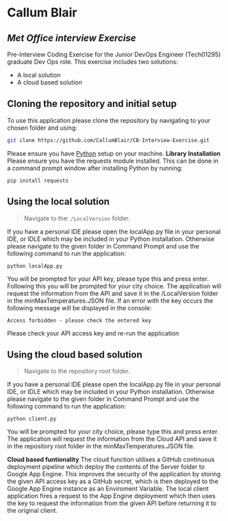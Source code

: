 # Callum Blair
## _Met Office interview Exercise_

Pre-Interview Coding Exercise for the Junior DevOps Engineer (Tech01295) graduate Dev Ops role.
This exercise includes two solutions:

- A local solution
- A cloud based solution

##  Cloning the repository and initial setup

To use this application please clone the repository by navigating to your chosen folder and using:
```sh
git clone https://github.com/CallumBlair/CB-Interview-Exercise.git
```
Please ensure you have [Python](https://www.python.org/) setup on your machine.
**Library Installation**
Please ensure you have the requests module installed.
This can be done in a command prompt window after installing Python by running:
```
pip install requests
```
## Using the local solution
> Navigate to the: `/LocalVersion` folder.

If you have a personal IDE please open the localApp.py file in your personal IDE, or IDLE which may be included in your Python installation.
Otherwise please navigate to the given folder in Command Prompt and use the following command to run the application:
```
python localApp.py
```
You will be prompted for your API key, please type this and press enter.
Following this you will be prompted for your city choice.
The application will request the information from the API and save it in the /LocalVersion folder in the minMaxTemperatures.JSON file.
If an error with the key occurs the following message will be displayed in the console:
```
Access forbidden - please check the entered key
```
Please check your API access key and re-run the application
## Using the cloud based solution
> Navigate to the repository root folder.

If you have a personal IDE please open the localApp.py file in your personal IDE, or IDLE which may be included in your Python installation.
Otherwise please navigate to the given folder in Command Prompt and use the following command to run the application:
```
python client.py
```
You will be prompted for your city choice, please type this and press enter.
The application will request the information from the Cloud API and save it in the repository root folder in the minMaxTemperatures.JSON file.

**Cloud based funtionality**
The cloud function utilises a GitHub continuous deployment pipeline which deploy the contents of the Server folder to Google App Engine.
This improves the security of the application by storing the given API access key as a GitHub secret, which is then deployed to the Google App Engine instance as an Enviroment Variable.
The local client application fires a request to the App Engine deployment which then uses the key to request the information from the given API before returning it to the original client.


